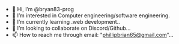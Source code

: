 - 👋 Hi, I’m @bryan83-prog
- 👀 I’m interested in Computer engineering/software engineering.
- 🌱 I’m currently learning .web development..
- 💞️ I’m looking to collaborate on Discord/Github...
- 📫 How to reach me through email: "phillipbrian65@gmail.com"...

<!---
bryan83-prog/bryan83-prog is a ✨ special ✨ repository because its `README.md` (this file) appears on your GitHub profile.
You can click the Preview link to take a look at your changes.
--->
